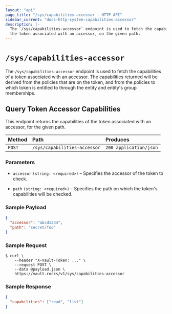 ```yaml
---
layout: "api"
page_title: "/sys/capabilities-accessor - HTTP API"
sidebar_current: "docs-http-system-capabilities-accessor"
description: |-
  The `/sys/capabilities-accessor` endpoint is used to fetch the capabilities of
  the token associated with an accessor, on the given path.
---
```


# `/sys/capabilities-accessor`

The `/sys/capabilities-accessor` endpoint is used to fetch the capabilities of
a token associated with an accessor. The capabilities returned will be derived
from the policies that are on the token, and from the policies to which token
is entitled to through the entity and entity's group memberships.


## Query Token Accessor Capabilities

This endpoint returns the capabilities of the token associated with an accessor,
for the given path.

| Method   | Path                         | Produces               |
| :------- | :--------------------------- | :--------------------- |
| `POST`   | `/sys/capabilities-accessor` | `200 application/json` |

### Parameters

- `accessor` `(string: <required>)` – Specifies the accessor of the token to
  check.

- `path` `(string: <required>)` – Specifies the path on which the token's
  capabilities will be checked.

### Sample Payload

```json
{
  "accessor": "abcd1234",
  "path": "secret/foo"
}
```

### Sample Request

```
$ curl \
    --header "X-Vault-Token: ..." \
    --request POST \
    --data @payload.json \
    https://vault.rocks/v1/sys/capabilities-accessor
```

### Sample Response

```json
{
  "capabilities": ["read", "list"]
}
```
